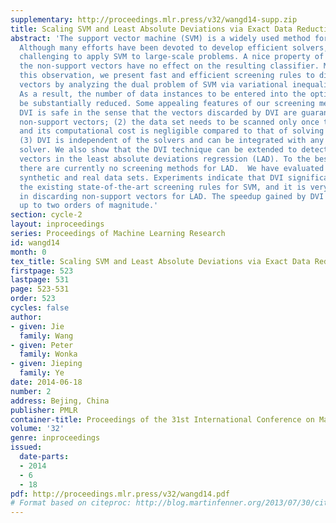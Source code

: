 ```yaml
---
supplementary: http://proceedings.mlr.press/v32/wangd14-supp.zip
title: Scaling SVM and Least Absolute Deviations via Exact Data Reduction
abstract: 'The support vector machine (SVM) is a widely used method for classification.
  Although many efforts have been devoted to develop efficient solvers, it remains
  challenging to apply SVM to large-scale problems. A nice property of SVM is that
  the non-support vectors have no effect on the resulting classifier. Motivated by
  this observation, we present fast and efficient screening rules to discard non-support
  vectors by analyzing the dual problem of SVM via variational inequalities (DVI).
  As a result, the number of data instances to be entered into the optimization can
  be substantially reduced. Some appealing features of our screening method are: (1)
  DVI is safe in the sense that the vectors discarded by DVI are guaranteed to be
  non-support vectors; (2) the data set needs to be scanned only once to run the screening,
  and its computational cost is negligible compared to that of solving the SVM problem;
  (3) DVI is independent of the solvers and can be integrated with any existing efficient
  solver. We also show that the DVI technique can be extended to detect non-support
  vectors in the least absolute deviations regression (LAD). To the best of our knowledge,
  there are currently no screening methods for LAD.  We have evaluated DVI on both
  synthetic and real data sets. Experiments indicate that DVI significantly outperforms
  the existing state-of-the-art screening rules for SVM, and it is very effective
  in discarding non-support vectors for LAD. The speedup gained by DVI rules can be
  up to two orders of magnitude.'
section: cycle-2
layout: inproceedings
series: Proceedings of Machine Learning Research
id: wangd14
month: 0
tex_title: Scaling SVM and Least Absolute Deviations via Exact Data Reduction
firstpage: 523
lastpage: 531
page: 523-531
order: 523
cycles: false
author:
- given: Jie
  family: Wang
- given: Peter
  family: Wonka
- given: Jieping
  family: Ye
date: 2014-06-18
number: 2
address: Bejing, China
publisher: PMLR
container-title: Proceedings of the 31st International Conference on Machine Learning
volume: '32'
genre: inproceedings
issued:
  date-parts:
  - 2014
  - 6
  - 18
pdf: http://proceedings.mlr.press/v32/wangd14.pdf
# Format based on citeproc: http://blog.martinfenner.org/2013/07/30/citeproc-yaml-for-bibliographies/
---
```

